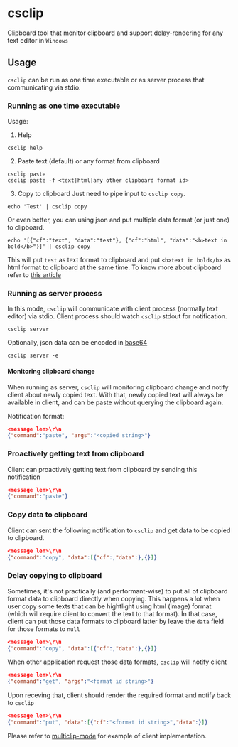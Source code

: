 # csclip
Clipboard tool that monitor clipboard and support delay-rendering for any text editor in `Windows`

## Usage
`csclip` can be run as one time executable or as server process that communicating via stdio.
### Running as one time executable
Usage:
1. Help

``` shell
csclip help
```

2. Paste text (default) or any format from clipboard

``` shell
csclip paste
csclip paste -f <text|html|any other clipboard format id>
```

3. Copy to clipboard
Just need to pipe input to `csclip copy`.
``` shell
echo 'Test' | csclip copy
```

Or even better, you can using json and put multiple data format (or just one) to clipboard.

``` shell
echo '[{"cf":"text", "data":"test"}, {"cf":"html", "data":"<b>text in bold</b>"}]' | csclip copy
```

This will put `test` as text format to clipboard and put `<b>text in bold</b>` as html format to clipboard at the same time.
To know more about clipboard refer to [this article](https://docs.microsoft.com/en-us/windows/desktop/dataxchg/clipboard-formats)

### Running as server process
In this mode, `csclip` will communicate with client process (normally text editor) via stdio.
Client process should watch `csclip` stdout for notification.

``` shell
csclip server
```

Optionally, json data can be encoded in [base64](https://en.wikipedia.org/wiki/Base64)

``` shell
csclip server -e
```

#### Monitoring clipboard change
When running as server, `csclip` will monitoring clipboard change and notify client about newly copied text.
With that, newly copied text will always be available in client, and can be paste without querying the clipboard again.

Notification format:

``` json
<message len>\r\n
{"command":"paste", "args":"<copied string>"}
```

### Proactively getting text from clipboard
Client can proactively getting text from clipboard by sending this notification

``` json
<message len>\r\n
{"command":"paste"}
```

### Copy data to clipboard
Client can sent the following notification to `csclip` and get data to be copied to clipboard.

``` json
<message len>\r\n
{"command":"copy", "data":[{"cf":,"data":},{}]}
```

### Delay copying to clipboard
Sometimes, it's not practically (and performant-wise) to put all of clipboard format data to clipboard directly when copying.
This happens a lot when user copy some texts that can be hightlight using html (image) format (which will require client to convert the text to that format).
In that case, client can put those data formats to clipboard latter by leave the `data` field for those formats to `null`

``` json
<message len>\r\n
{"command":"copy", "data":[{"cf":,"data":},{}]}
```

When other application request those data formats, `csclip` will notify client

``` json
<message len>\r\n
{"command":"get", "args":"<format id string>"}
```

Upon receving that, client should render the required format and notify back to `csclip`

``` json
<message len>\r\n
{"command":"put", "data":[{"cf":"<format id string>","data":}]}
```

Please refer to [multiclip-mode](https://github.com/kiennq/highlight2clipboard) for example of client implementation.
